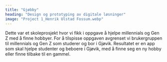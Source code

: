 ```yaml
---
title: "Gjøbby"
heading: "Design og prototyping av digitale løsninger"
image: "Project 1_Henrik Ulstad Fossum.webp"
---
```


Dette var et skoleprosjekt hvor vi fikk i oppgave å hjelpe millennials og Gen Z med å finne hobbyer. For å tilspisse oppgaven avgrenset vi brukergruppen til millennials og Gen Z som studerer og bor i Gjøvik. Resultatet er en app som skal hjelpe studenter og beboere i Gjøvik, med å finne seg en ny hobby eller finne tilbake til en gammel.
